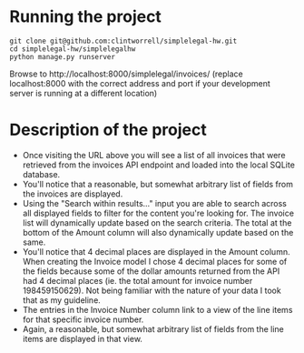 # Running the project  
`git clone git@github.com:clintworrell/simplelegal-hw.git`  
`cd simplelegal-hw/simplelegalhw`  
`python manage.py runserver`  

Browse to http://localhost:8000/simplelegal/invoices/ (replace localhost:8000 with the correct address and port if your development server is running at a different location)

# Description of the project

* Once visiting the URL above you will see a list of all invoices that were retrieved from the invoices API endpoint and loaded into the local SQLite database.
* You'll notice that a reasonable, but somewhat arbitrary list of fields from the invoices are displayed.
* Using the "Search within results..." input you are able to search across all displayed fields to filter for the content you're looking for. The invoice list will dynamically update based on the search criteria. The total at the bottom of the Amount column will also dynamically update based on the same.
* You'll notice that 4 decimal places are displayed in the Amount column. When creating the Invoice model I chose 4 decimal places for some of the fields because some of the dollar amounts returned from the API had 4 decimal places (ie. the total amount for invoice number 198459150629). Not being familiar with the nature of your data I took that as my guideline.
* The entries in the Invoice Number column link to a view of the line items for that specific invoice number.
* Again, a reasonable, but somewhat arbitrary list of fields from the line items are displayed in that view.
